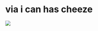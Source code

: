 <!--
id: 3058365
link: http://tumblr.atmos.org/post/3058365/via-i-can-has-cheeze
slug: via-i-can-has-cheeze
date: Wed Jun 06 2007 10:34:43 GMT-0700 (PDT)
publish: 2007-06-06
tags: 
title: via i can has cheeze
-->


via i can has cheeze
====================

![](http://25.media.tumblr.com/3058365_500.jpg)


